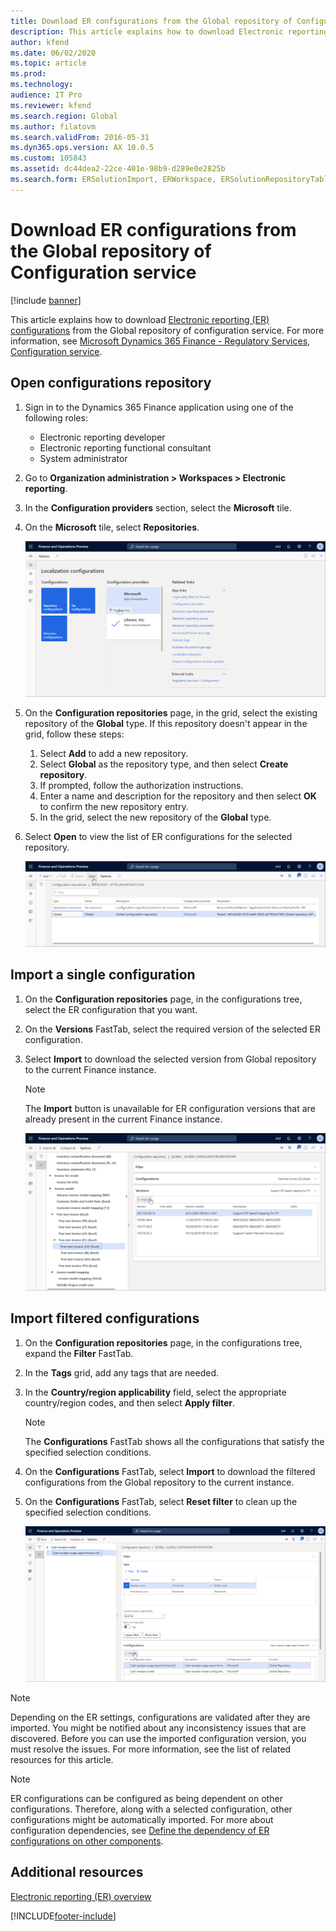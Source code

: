 ```yaml
---
title: Download ER configurations from the Global repository of Configuration service
description: This article explains how to download Electronic reporting (ER) configurations from the Global repository of Configuration service.
author: kfend
ms.date: 06/02/2020
ms.topic: article
ms.prod: 
ms.technology: 
audience: IT Pro
ms.reviewer: kfend
ms.search.region: Global
ms.author: filatovm
ms.search.validFrom: 2016-05-31
ms.dyn365.ops.version: AX 10.0.5
ms.custom: 105843
ms.assetid: dc44dea2-22ce-401e-98b9-d289e0e2825b
ms.search.form: ERSolutionImport, ERWorkspace, ERSolutionRepositoryTable
---
```


# Download ER configurations from the Global repository of Configuration service

[!include [banner](../includes/banner.md)]

This article explains how to download [Electronic reporting (ER) configurations](general-electronic-reporting.md#Configuration) from the Global repository of configuration service. For more information, see [Microsoft Dynamics 365 Finance - Regulatory Services, Configuration service](/business-applications-release-notes/october18/dynamics365-finance-operations/regulatory-service-configuration).

## Open configurations repository

1. Sign in to the Dynamics 365 Finance application using one of the following roles:

    - Electronic reporting developer
    - Electronic reporting functional consultant
    - System administrator

2. Go to **Organization administration > Workspaces > Electronic reporting**.
3. In the **Configuration providers** section, select the **Microsoft** tile.
3. On the **Microsoft** tile, select **Repositories**.

    ![Electronic reporting workspace.](./media/er-download-configurations-global-repo-er-workspace.png)

4. On the **Configuration repositories** page, in the grid, select the existing repository of the **Global** type. If this repository doesn't appear in the grid, follow these steps:

    1. Select **Add** to add a new repository.
    2. Select **Global** as the repository type, and then select **Create repository**.
    3. If prompted, follow the authorization instructions.
    4. Enter a name and description for the repository and then select **OK** to confirm the new repository entry.
    5. In the grid, select the new repository of the **Global** type.

5. Select **Open** to view the list of ER configurations for the selected repository.

    ![Configuration repositories page.](./media/er-download-configurations-global-repo-repositories-list.png)

## Import a single configuration

1. On the **Configuration repositories** page, in the configurations tree, select the ER configuration that you want.
2. On the **Versions** FastTab, select the required version of the selected ER configuration.
3. Select **Import** to download the selected version from Global repository to the current Finance instance.

    > [!NOTE]
    > The **Import** button is unavailable for ER configuration versions that are already present in the current Finance instance.

    ![Configuration repository page, Configurations FastTab.](./media/er-download-configurations-global-repo-repository-content.png)

## Import filtered configurations

1. On the **Configuration repositories** page, in the configurations tree, expand the **Filter** FastTab.
2. In the **Tags** grid, add any tags that are needed.
3. In the **Country/region applicability** field, select the appropriate country/region codes, and then select  **Apply filter**.

    > [!NOTE]
    > The **Configurations** FastTab shows all the configurations that satisfy the specified selection conditions.

4. On the **Configurations** FastTab, select **Import** to download the filtered configurations from the Global repository to the current instance.
5. On the **Configurations** FastTab, select **Reset filter** to clean up the specified selection conditions.

    ![Configuration repository page, Versions FastTab, Import button.](./media/er-download-configurations-global-repo-filtered-configurations.png)

> [!NOTE]
> Depending on the ER settings, configurations are validated after they are imported. You might be notified about any inconsistency issues that are discovered. Before you can use the imported configuration version, you must resolve the issues. For more information, see the list of related resources for this article.

> [!NOTE]
> ER configurations can be configured as being dependent on other configurations. Therefore, along with a selected configuration, other configurations might be automatically imported. For more about configuration dependencies, see [Define the dependency of ER configurations on other components](tasks/er-define-dependency-er-configurations-from-other-components-july-2017.md).

## Additional resources

[Electronic reporting (ER) overview](general-electronic-reporting.md)


[!INCLUDE[footer-include](../../../includes/footer-banner.md)]

